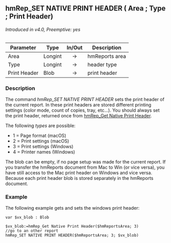 ## hmRep_SET NATIVE PRINT HEADER ( Area ; Type ; Print Header)
###### Introduced in v4.0, Preemptive: yes

|Parameter|Type|In/Out|Description
|---|---|:---:|---
|Area|Longint|→|hmReports area
|Type|Longint|→|header type
|Print Header|Blob|→|print header

### Description
The command *hmRep_SET NATIVE PRINT HEADER* sets the print header of the current report. In these print headers are stored different printing settings (color mode, count of copies, tray, etc...). You should always set the print header, returned once from [hmRep_Get Native Print Header](hmRep_GetNativePrintHeader.md).

The following *types* are possible:

* 1 = Page format (macOS)
* 2 = Print settings (macOS)
* 3 = Print settings (Windows)
* 4 = Printer names (Windows)

The blob can be empty, if no page setup was made for the current report. If you transfer the hmReports document from Mac to Win (or vice versa), you have still access to the Mac print header on Windows and vice versa. Because each print header blob is stored separately in the hmReports document.

### Example
The following example gets and sets the windows print header:

```4d
var $vx_blob : Blob

$vx_blob:=hmRep_Get Native Print Header($hmReportsArea; 3)
//go to an other report
hmRep_SET NATIVE PRINT HEADER($hmReportsArea; 3; $vx_blob)
```
